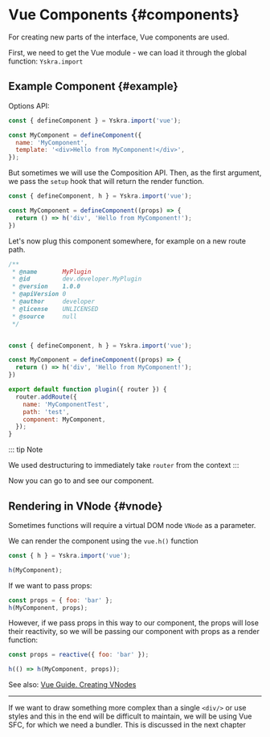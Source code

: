# Vue Components {#components}

For creating new parts of the interface, Vue components are used.

First, we need to get the Vue module - we can load it through the global function: `Yskra.import`

## Example Component {#example}

Options API:
```js
const { defineComponent } = Yskra.import('vue');

const MyComponent = defineComponent({
  name: 'MyComponent',
  template: '<div>Hello from MyComponent!</div>',
});
```

But sometimes we will use the Composition API. Then, as the first argument, we pass the `setup` hook that will return the render function.

```js
const { defineComponent, h } = Yskra.import('vue');

const MyComponent = defineComponent((props) => {
  return () => h('div', 'Hello from MyComponent!');
})
```

Let's now plug this component somewhere, for example on a new route path.

```js
/**
 * @name       MyPlugin
 * @id         dev.developer.MyPlugin
 * @version    1.0.0
 * @apiVersion 0
 * @author     developer
 * @license    UNLICENSED
 * @source     null
 */


const { defineComponent, h } = Yskra.import('vue');

const MyComponent = defineComponent((props) => {
  return () => h('div', 'Hello from MyComponent!');
})

export default function plugin({ router }) {
  router.addRoute({
    name: 'MyComponentTest',
    path: 'test',
    component: MyComponent,
  });
}
```

::: tip Note

We used destructuring to immediately take `router` from the context
:::

Now you can go to <ExternalLink href="http://localhost:8930/test"/> and see our component.


## Rendering in VNode {#vnode}

Sometimes functions will require a virtual DOM node `VNode` as a parameter.

We can render the component using the `vue.h()` function
```js
const { h } = Yskra.import('vue');

h(MyComponent);
```

If we want to pass props:
```js
const props = { foo: 'bar' };
h(MyComponent, props);
```

However, if we pass props in this way to our component, the props will lose their reactivity, so we will be passing our component with props as a render function:
```js
const props = reactive({ foo: 'bar' });

h(() => h(MyComponent, props));
```

See also: [Vue Guide. Creating VNodes](https://vuejs.org/guide/extras/render-function.html#creating-vnodes)
___

If we want to draw something more complex than a single `<div/>` or use styles and this in the end will be difficult to maintain,
we will be using Vue SFC, for which we need a bundler. This is discussed in the next chapter
```
